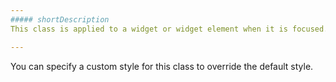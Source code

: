 ```yaml
---
##### shortDescription
This class is applied to a widget or widget element when it is focused.

---
```

You can specify a custom style for this class to override the default style.